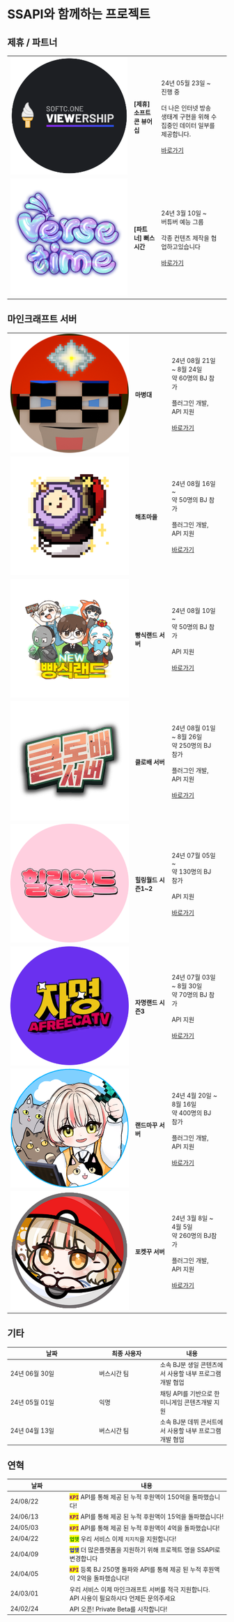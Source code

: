 # SSAPI와 함께하는 프로젝트

## 제휴 / 파트너

<table data-view="cards">
  <tbody>
    <tr>
      <td><img src="../.gitbook/assets/소프트콘 로고" alt=""></td>
      <td><h4><strong>[제휴] 소프트콘 뷰어십</strong></h4></td>
      <td>
        24년 05월 23일 ~<br>
        진행 중<br><br>
        더 나은 인터넷 방송 생태계 구현을 위해 수집중인 데이터 일부를 제공합니다.<br><br>
        <a target="_blank" href="https://viewership.softc.one/">바로가기</a>
      </td>
      <td></td>
    </tr>
    <tr>
      <td><img src="../.gitbook/assets/버스시간 로고" alt="" data-size="original"></td>
      <td><h4><strong>[파트너] 뻐스시간</strong></h4></td>
      <td>
        <p>
          24년 3월 10일 ~<br>
          버튜버 예능 그룹<br><br>
          각종 컨텐츠 제작을 협업하고있습니다<br><br>
          <a target="_blank" href="https://bj.afreecatv.com/versetime">바로가기</a>
        </p>
      </td>
      <td></td>
    </tr>
  </tbody>
</table>

## 마인크래프트 서버

<table data-view="cards">
  <tbody>
    <tr>
      <td><img src="../.gitbook/assets/마병대.png" alt="" data-size="original"></td>
      <td><h4>마병대</h4></td>
      <td>
        24년 08월 21일 ~ 8월 24일<br>
        약 60명의 BJ 참가<br><br>
        플러그인 개발, API 지원<br><br>
        <a target="_blank" href="https://bj.afreecatv.com/devil0108">바로가기</a>
      </td>
      <td></td>
    </tr>
    <tr>
      <td><img src="../.gitbook/assets/해초마을.gif" alt="" data-size="original"></td>
      <td><h4>해초마을</h4></td>
      <td>
        24년 08월 16일 ~<br>
        약 50명의 BJ 참가<br><br>
        플러그인 개발, API 지원<br><br>
        <a target="_blank" href="https://bj.afreecatv.com/kjkj4424">바로가기</a>
      </td>
      <td></td>
    </tr>
    <tr>
      <td><img src="../.gitbook/assets/빵식랜드.gif" alt="" data-size="original"></td>
      <td><h4>빵식랜드 서버</h4></td>
      <td>
        24년 08월 10일 ~<br>
        약 50명의 BJ 참가<br><br>
        API 지원<br><br>
        <a target="_blank" href="https://bj.afreecatv.com/wbs5596">바로가기</a>
      </td>
      <td></td>
    </tr>
    <tr>
      <td><img src="../.gitbook/assets/클로배.gif" alt="" data-size="original"></td>
      <td><h4>클로배 서버</h4></td>
      <td>
        24년 08월 01일 ~ 8월 26일<br>
        약 250명의 BJ 참가<br><br>
        플러그인 개발, API 지원<br><br>
        <a target="_blank" href="https://bj.afreecatv.com/vf3366">바로가기</a>
      </td>
      <td></td>
    </tr>
    <tr>
      <td><img src="../.gitbook/assets/gjm0211 (1).png" alt=""></td>
      <td><h4>힐링월드 시즌1~2</h4></td>
      <td>
        24년 07월 05일 ~<br>
        약 130명의 BJ 참가<br><br>
        API 지원<br><br>
        <a target="_blank" href="https://bj.afreecatv.com/tmlarhf155">바로가기</a>
      </td>
      <td></td>
    </tr>
    <tr>
      <td><img src="../.gitbook/assets/gjm0211.png" alt=""></td>
      <td><h4><strong>자명랜드 시즌3</strong></h4></td>
      <td>
        24년 07월 03일 ~  8월 30일<br>
        약  70명의  BJ 참가<br><br>
        API 지원<br><br>
        <a target="_blank" href="https://bj.afreecatv.com/gjm0211">바로가기</a>
      </td>
      <td></td>
    </tr>
    <tr>
      <td><img src="../.gitbook/assets/랜드마꾸 로고" alt=""></td>
      <td><h4><strong>랜드마꾸 서버</strong></h4></td>
      <td>
        24년 4월 20일 ~ 8월 16일<br>
        약  400명의  BJ 참가<br><br>
        플러그인 개발, API 지원<br><br>
        <a target="_blank" href="https://bj.afreecatv.com/ziyom2">바로가기</a>
      </td>
      <td></td>
    </tr>
    <tr>
      <td><img src="../.gitbook/assets/포켓꾸 로고" alt=""></td>
      <td><h4><strong>포켓꾸 서버</strong></h4></td>
      <td>
        24년 3월 8일 ~ 4월 5일<br>
        약 260명의 BJ참가<br><br>
        플러그인 개발, API 지원<br><br>
        <a target="_blank" href="https://bj.afreecatv.com/ziyom2">바로가기</a>
      </td>
      <td></td>
    </tr>
  </tbody>
</table>

## 기타

<table>
  <thead>
    <tr>
      <th width="190">날짜</th>
      <th width="126">최종 사용자</th>
      <th>내용</th>
    </tr>
  </thead>
  <tbody>
    <tr>
      <td>24년 06월 30일</td>
      <td>버스시간 팀</td>
      <td>소속 BJ분 생일 콘텐츠에서 사용할 내부 프로그램 개발 협업</td>
    </tr>
    <tr>
      <td>24년 05월 01일</td>
      <td>익명</td>
      <td>채팅 API를 기반으로 한 미니게임 콘텐츠개발 지원</td>
    </tr>
    <tr>
      <td>24년 04월 13일</td>
      <td>버스시간 팀</td>
      <td>소속 BJ분 데뷔 콘서트에서 사용할 내부 프로그램 개발 협업</td>
    </tr>
  </tbody>
</table>

## 연혁

<table>
  <thead>
    <tr>
      <th width="122">날짜</th>
      <th>내용 </th>
    </tr>
  </thead>
  <tbody>
    <tr>
      <td>24/08/22</td>
      <td><mark style="color:purple;"><strong><code>KPI</code></strong></mark> API를 통해 제공 된 누적 후원액이 150억을 돌파했습니다!</td>
    </tr>
    <tr>
      <td>24/06/13</td>
      <td><mark style="color:purple;"><strong><code>KPI</code></strong></mark> API를 통해 제공 된 누적 후원액이 15억을 돌파했습니다!</td>
    </tr>
    <tr>
      <td>24/05/03</td>
      <td><mark style="color:purple;"><strong><code>KPI</code></strong></mark> API를 통해 제공 된 누적 후원액이 4억을 돌파했습니다!</td>
    </tr>
    <tr>
      <td>24/04/22</td>
      <td><mark style="color:green;"><strong><code>업뎃</code></strong></mark> 우리 서비스 이제 <code>치지직</code>을 지원합니다!</td>
    </tr>
    <tr>
      <td>24/04/09</td>
      <td><mark style="color:blue;"><strong><code>업뎃</code></strong></mark> 더 많은플랫폼을 지원하기 위해 프로젝트 명을 SSAPI로 변경합니다</td>
    </tr>
    <tr>
      <td>24/04/05</td>
      <td><mark style="color:purple;"><strong><code>KPI</code></strong></mark> 등록 BJ 250명 돌파와 API를 통해 제공 된 누적 후원액이 2억을 돌파했습니다!</td>
    </tr>
    <tr>
      <td>24/03/01</td>
      <td>
        우리 서비스 이제 마인크래프트 서버를 적극 지원합니다.<br>
        API 사용이 필요하시다 언제든 문의주세요
      </td>
    </tr>
    <tr>
      <td>24/02/24</td>
      <td>API 오픈! Private Beta를 시작합니다!</td>
    </tr>
  </tbody>
</table>